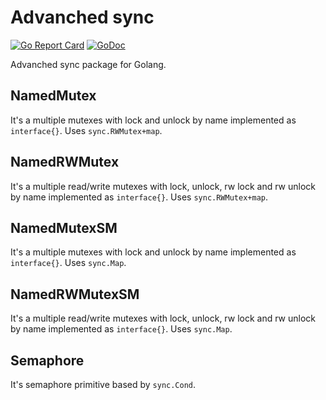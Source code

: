 # Advanched sync
[![Go Report Card](https://goreportcard.com/badge/github.com/Vitalick/adv-sync)](https://goreportcard.com/report/github.com/Vitalick/adv-sync)
[![GoDoc](https://godoc.org/github.com/Vitalick/adv-sync?status.svg)](https://godoc.org/github.com/Vitalick/adv-sync)

Advanched sync package for Golang.

## NamedMutex
It's a multiple mutexes with lock and unlock by name implemented as `interface{}`. Uses `sync.RWMutex+map`.

## NamedRWMutex
It's a multiple read/write mutexes with lock, unlock, rw lock and rw unlock by name implemented as `interface{}`. Uses `sync.RWMutex+map`.

## NamedMutexSM
It's a multiple mutexes with lock and unlock by name implemented as `interface{}`. Uses `sync.Map`.

## NamedRWMutexSM
It's a multiple read/write mutexes with lock, unlock, rw lock and rw unlock by name implemented as `interface{}`. Uses `sync.Map`.

## Semaphore
It's semaphore primitive based by `sync.Cond`.
